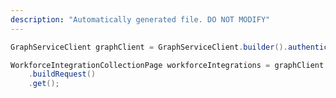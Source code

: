 ```yaml
---
description: "Automatically generated file. DO NOT MODIFY"
---
```

<!-- markdownlint-disable MD041 -->

```java
GraphServiceClient graphClient = GraphServiceClient.builder().authenticationProvider( authProvider ).buildClient();

WorkforceIntegrationCollectionPage workforceIntegrations = graphClient.teamwork().workforceIntegrations()
    .buildRequest()
    .get();
```
